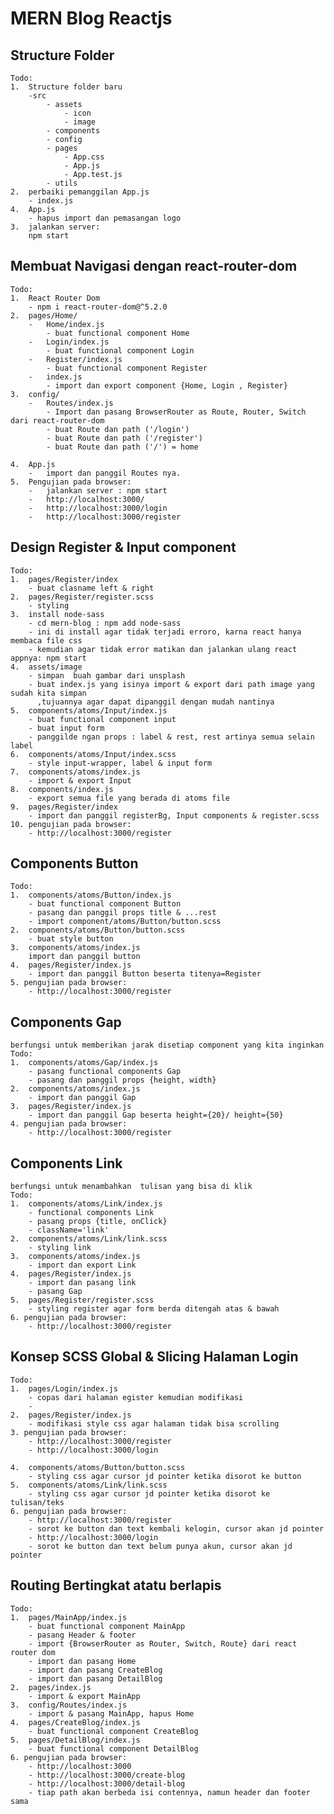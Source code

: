 # MERN Blog Reactjs

## Structure Folder

    Todo:
    1.  Structure folder baru
        -src
            - assets
                - icon
                - image
            - components
            - config
            - pages
                - App.css
                - App.js
                - App.test.js
            - utils
    2.  perbaiki pemanggilan App.js
        - index.js
    4.  App.js
        - hapus import dan pemasangan logo
    3.  jalankan server:
        npm start

## Membuat Navigasi dengan react-router-dom

    Todo:
    1.  React Router Dom
        - npm i react-router-dom@^5.2.0
    2.  pages/Home/
        -   Home/index.js
            - buat functional component Home
        -   Login/index.js
            - buat functional component Login
        -   Register/index.js
            - buat functional component Register
        -   index.js
            - import dan export component {Home, Login , Register}
    3.  config/
        -   Routes/index.js
            - Import dan pasang BrowserRouter as Route, Router, Switch dari react-router-dom
            - buat Route dan path ('/login')
            - buat Route dan path ('/register')
            - buat Route dan path ('/') = home

    4.  App.js
        -   import dan panggil Routes nya.
    5.  Pengujian pada browser:
        -   jalankan server : npm start
        -   http://localhost:3000/
        -   http://localhost:3000/login
        -   http://localhost:3000/register

## Design Register & Input component

    Todo:
    1.  pages/Register/index
        - buat clasname left & right
    2.  pages/Register/register.scss
        - styling
    3.  install node-sass
        - cd mern-blog : npm add node-sass
        - ini di install agar tidak terjadi erroro, karna react hanya membaca file css
        - kemudian agar tidak error matikan dan jalankan ulang react appnya: npm start
    4.  assets/image
        - simpan  buah gambar dari unsplash
        - buat index.js yang isinya import & export dari path image yang sudah kita simpan
          ,tujuannya agar dapat dipanggil dengan mudah nantinya
    5.  components/atoms/Input/index.js
        - buat functional component input
        - buat input form
        - panggilde ngan props : label & rest, rest artinya semua selain label
    6.  components/atoms/Input/index.scss
        - style input-wrapper, label & input form
    7.  components/atoms/index.js
        - import & export Input
    8.  components/index.js
        - export semua file yang berada di atoms file
    9.  pages/Register/index
        - import dan panggil registerBg, Input components & register.scss
    10. pengujian pada browser:
        - http://localhost:3000/register

## Components Button

    Todo:
    1.  components/atoms/Button/index.js
        - buat functional component Button
        - pasang dan panggil props title & ...rest
        - import component/atoms/Button/button.scss
    2.  components/atoms/Button/button.scss
        - buat style button
    3.  components/atoms/index.js
        import dan panggil button
    4.  pages/Register/index.js
        - import dan panggil Button beserta titenya=Register
    5. pengujian pada browser:
        - http://localhost:3000/register

## Components Gap

    berfungsi untuk memberikan jarak disetiap component yang kita inginkan
    Todo:
    1.  components/atoms/Gap/index.js
        - pasang functional components Gap
        - pasang dan panggil props {height, width}
    2.  components/atoms/index.js
        - import dan panggil Gap
    3.  pages/Register/index.js
        - import dan panggil Gap beserta height={20}/ height={50}
    4. pengujian pada browser:
        - http://localhost:3000/register

## Components Link

    berfungsi untuk menambahkan  tulisan yang bisa di klik
    Todo:
    1.  components/atoms/Link/index.js
        - functional components Link
        - pasang props {title, onClick}
        - className='link'
    2.  components/atoms/Link/link.scss
        - styling link
    3.  components/atoms/index.js
        - import dan export Link
    4.  pages/Register/index.js
        - import dan pasang link
        - pasang Gap
    5.  pages/Register/register.scss
        - styling register agar form berda ditengah atas & bawah
    6. pengujian pada browser:
        - http://localhost:3000/register

## Konsep SCSS Global & Slicing Halaman Login

    Todo:
    1.  pages/Login/index.js
        - copas dari halaman egister kemudian modifikasi
        -
    2.  pages/Register/index.js
        - modifikasi style css agar halaman tidak bisa scrolling
    3. pengujian pada browser:
        - http://localhost:3000/register
        - http://localhost:3000/login

    4.  components/atoms/Button/button.scss
        - styling css agar cursor jd pointer ketika disorot ke button
    5.  components/atoms/Link/link.scss
        - styling css agar cursor jd pointer ketika disorot ke tulisan/teks
    6. pengujian pada browser:
        - http://localhost:3000/register
        - sorot ke button dan text kembali kelogin, cursor akan jd pointer
        - http://localhost:3000/login
        - sorot ke button dan text belum punya akun, cursor akan jd pointer

## Routing Bertingkat atatu berlapis

    Todo:
    1.  pages/MainApp/index.js
        - buat functional component MainApp
        - pasang Header & footer
        - import {BrowserRouter as Router, Switch, Route} dari react router dom
        - import dan pasang Home
        - import dan pasang CreateBlog
        - import dan pasang DetailBlog
    2.  pages/index.js
        - import & export MainApp
    3.  config/Routes/index.js
        - import & pasang MainApp, hapus Home
    4.  pages/CreateBlog/index.js
        - buat functional component CreateBlog
    5.  pages/DetailBlog/index.js
        - buat functional component DetailBlog
    6. pengujian pada browser:
        - http://localhost:3000
        - http://localhost:3000/create-blog
        - http://localhost:3000/detail-blog
        - tiap path akan berbeda isi contennya, namun header dan footer sama
